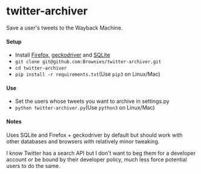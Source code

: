 # twitter-archiver
Save a user's tweets to the Wayback Machine.

#### Setup
 * Install
 [Firefox](https://www.mozilla.org/en-US/firefox/new/),
 [geckodriver](https://github.com/mozilla/geckodriver/releases)
 and [SQLite](https://sqlite.org/download.html)
 * `git clone git@github.com:Brownies/twitter-archiver.git`
 * `cd twitter-archiver`
 * `pip install -r requirements.txt`(Use `pip3` on Linux/Mac)
 

#### Use
 * Set the users whose tweets you want to archive in settings.py
 * `python twitter-archiver.py`(Use `python3` on Linux/Mac)

#### Notes


Uses SQLite and Firefox + geckodriver by default but should work with other databases and browsers with relatively
minor tweaking.

I know Twitter has a search API but I don't want to beg them for a developer account or be bound by their developer
policy, much less force potential users to do the same.
